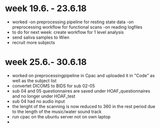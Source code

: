 # week 19.6. - 23.6.18 
- worked -on preprocessing pipeline for resting state data
       -on preprocessing workflow for functional scans
       -on reading logfiles
- to do for next week:  create workflow for 1 level analysis
- send saliva samples to Wien
- recruit more subjects

# week 25.6.- 30.6.18
- worked on preprocessingpipeline in Cpac and uploaded it in "Code" as well as the subject list
- convertet DICOMS to BIDS for sub 02-05
- sub 04 and 05 questionnaires are saved under HOAF_questionnaires and no longer under HOAF_test
- sub 04 had no audio input
- the lenght of the scanning is now reduced to 360 in the rest period due to the length of the music/water sound track
- run cpac on the ubuntu server not on own laptop
- 
